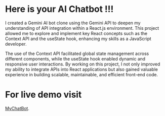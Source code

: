 # Here is your AI Chatbot !!! 



I created a Gemini AI bot clone using the Gemini API to deepen my understanding of API integration within a React.js environment.
This project allowed me to explore and implement key React concepts such as the Context API and the useState hook, enhancing my skills as a JavaScript developer.

The use of the Context API facilitated global state management across different components, while the useState hook enabled dynamic and responsive user interactions. 
By working on this project, I not only improved my ability to integrate APIs into React applications but also gained valuable experience in building scalable, maintainable, and efficient front-end code.


# For live demo visit 
[MyChatBot]().

